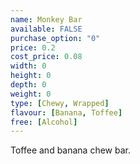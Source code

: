 ```yaml
---
name: Monkey Bar
available: FALSE
purchase_option: "0"
price: 0.2
cost_price: 0.08
width: 0
height: 0
depth: 0
weight: 0
type: [Chewy, Wrapped]
flavour: [Banana, Toffee]
free: [Alcohol]
---
```

Toffee and banana chew bar.